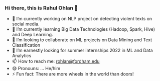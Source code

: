 ### Hi there, this is Rahul Ohlan 👋


- 🔭 I’m currently working on NLP project on detecting violent texts on social media.
- 🌱 I’m currently learning Big Data Technologies (Hadoop, Spark, Hive) and Deep Learning. 
- 👯 I’m looking to collaborate on ML projects on Data Mining and Text Classification
- 🤔 I’m earnestly looking for summer internships 2022 in ML and Data Analytics
- 📫 How to reach me: rohlan@fordham.edu
- 😄 Pronouns: ... He/him
- ⚡ Fun fact: There are more wheels in the world than doors! 
